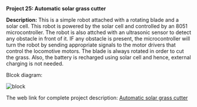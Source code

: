 __Project 25: Automatic solar grass cutter__

__Description:__
This is a simple robot attached with a rotating blade and a solar cell. This robot is powered by the solar cell and controlled by an 8051 microcontroller. The robot is also attched with an ultrasonic sensor to detect any obstacle in front of it. IF any obstacle is present, the microcontroller will turn the robot by sending appropriate signals to the motor drivers that control the locomotive motors. The blade is always rotated in order to cut the grass. Also, the battery is recharged using solar cell and hence, external charging is not needed.

Blcok diagram:

![block](https://nevonprojects.com/wp-content/uploads/2015/09/solar-grass-cutter-small.jpg)

The web link for complete project description: [Automatic solar grass cutter](https://nevonprojects.com/fully-automated-solar-grass-cutter/)


